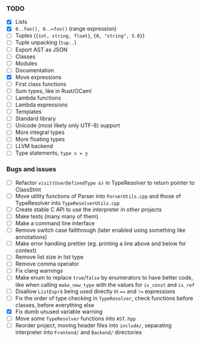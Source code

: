 ### TODO

- [x] Lists
- [x] `0..foo(), 0..=foo()` (range expression)
- [ ] Tuples (`{int, string, float}`, `{0, "string", 5.0}`)
- [ ] Tuple unpacking (`tup..`)
- [ ] Export AST as JSON
- [ ] Classes
- [ ] Modules
- [ ] Documentation
- [x] Move expressions
- [ ] First class functions
- [ ] Sum types, like in Rust/OCaml
- [ ] Lambda functions
- [ ] Lambda expressions
- [ ] Templates
- [ ] Standard library
- [ ] Unicode (most likely only UTF-8) support
- [ ] More integral types
- [ ] More floating types
- [ ] LLVM backend
- [ ] Type statements, `type x = y`

### Bugs and issues

- [ ] Refactor `visit(UserDefinedType &)` in TypeResolver to return pointer to
  ClassStmt
- [ ] Move utility functions of Parser into `ParserUtils.cpp` and those of TypeResolver into
  `TypeResolverUtils.cpp`
- [ ] Create stable C API to use the interpreter in other projects
- [ ] Make tests (many many of them)
- [ ] Make a command line interface
- [ ] Remove switch case fallthrough (later enabled using something like annotations)
- [ ] Make error handling prettier (eg. printing a line above and below for context)
- [ ] Remove list size in list type
- [ ] Remove comma operator
- [ ] Fix clang warnings
- [ ] Make enum to replace `true`/`false` by enumerators to have better code, like when
calling `make_new_type` with the values for `is_const` and `is_ref`
- [ ] Disallow `ListExpr`s being used directly in `==` and `!=` expressions
- [ ] Fix the order of type checking in `TypeResolver`, check functions before classes,
before everything else
- [x] Fix dumb unused variable warning
- [ ] Move some `TypeResolver` functions into `AST.hpp`
- [ ] Reorder project, moving header files into `include/`, separating interpreter into
`Frontend/` and `Backend/` directories